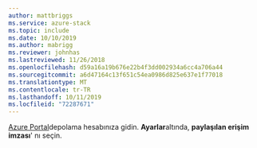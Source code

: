 ```yaml
---
author: mattbriggs
ms.service: azure-stack
ms.topic: include
ms.date: 10/10/2019
ms.author: mabrigg
ms.reviewer: johnhas
ms.lastreviewed: 11/26/2018
ms.openlocfilehash: d59a16a19b676e22b4f3dd002934a6cc4a706a44
ms.sourcegitcommit: a6d47164c13f651c54ea0986d825e637e1f77018
ms.translationtype: MT
ms.contentlocale: tr-TR
ms.lasthandoff: 10/11/2019
ms.locfileid: "72287671"
---
```

[Azure Portal](https://portal.azure.com/)depolama hesabınıza gidin. **Ayarlar**altında, **paylaşılan erişim imzası**' nı seçin.
